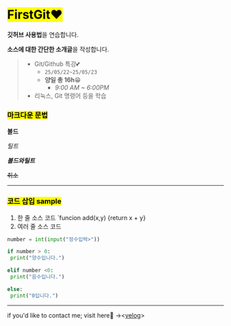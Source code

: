 # <mark>FirstGit❤️</mark>

**깃허브 사용법**을 연습합니다.

**소스에 대한 간단한 소개글**을 작성합니다.

 
>- Git/Github 특강💕
>   - `25/05/22~25/05/23`
>   - **양일 총 16h**😁
>       - *9:00 AM ~ 6:00PM*
>- 리눅스, Git 명령어 등을 학습


### <mark> 마크다운 문법 </mark>

**볼드**

*틸트*

***볼드와틸트***

~~취소~~

---
### <mark> 코드 삽입 sample </mark>
1. 한 줄 소스 코드 `funcion add(x,y) {return x + y}
2. 여러 줄 소스 코드
```python
number = int(input("정수입력>"))

if number > 0:
 print("양수입니다.")

elif number <0:
 print("음수입니다.")

else:
 print("0입니다.")

```

---

if you'd like to contact me;
visit here🙌 -><[velog](https://velog.io/)>
